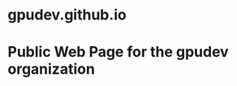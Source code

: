 # gpudev.github.io

Public Web Page for the gpudev organization
===========================================
